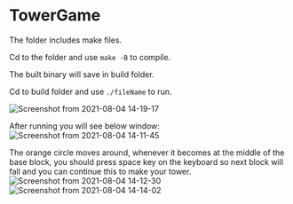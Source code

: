 # TowerGame

The folder includes make files.

Cd to the folder and use `make -B` to compile.

The built binary will save in build folder.

Cd to build folder and use `./fileName` to run.

![Screenshot from 2021-08-04 14-19-17](https://user-images.githubusercontent.com/37975269/128161232-bcb36756-6bbe-4135-8d5c-ef244c67e5a1.png)

After running you will see below window:
![Screenshot from 2021-08-04 14-11-45](https://user-images.githubusercontent.com/37975269/128161402-80280917-1ea7-4c67-9033-2d99e3bc1f91.png)

The orange circle moves around, whenever it becomes at the middle of the base block, you should press space key on the keyboard so next block will fall and you can continue this to make your tower.
![Screenshot from 2021-08-04 14-12-30](https://user-images.githubusercontent.com/37975269/128161706-4a1de206-7533-4024-96cd-be1217bdc626.png)
![Screenshot from 2021-08-04 14-14-02](https://user-images.githubusercontent.com/37975269/128161725-564bee02-8105-4163-8547-e4946dee1a7d.png)
